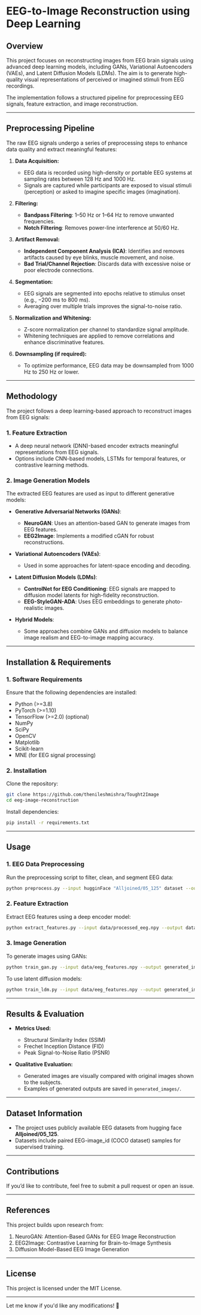 
# **EEG-to-Image Reconstruction using Deep Learning**  

## **Overview**  
This project focuses on reconstructing images from EEG brain signals using advanced deep learning models, including GANs, Variational Autoencoders (VAEs), and Latent Diffusion Models (LDMs). The aim is to generate high-quality visual representations of perceived or imagined stimuli from EEG recordings.  

The implementation follows a structured pipeline for preprocessing EEG signals, feature extraction, and image reconstruction.  

---

## **Preprocessing Pipeline**  

The raw EEG signals undergo a series of preprocessing steps to enhance data quality and extract meaningful features:  

1. **Data Acquisition:**  
   - EEG data is recorded using high-density or portable EEG systems at sampling rates between 128 Hz and 1000 Hz.  
   - Signals are captured while participants are exposed to visual stimuli (perception) or asked to imagine specific images (imagination).  

2. **Filtering:**  
   - **Bandpass Filtering**: 1–50 Hz or 1–64 Hz to remove unwanted frequencies.  
   - **Notch Filtering**: Removes power-line interference at 50/60 Hz.  

3. **Artifact Removal:**  
   - **Independent Component Analysis (ICA)**: Identifies and removes artifacts caused by eye blinks, muscle movement, and noise.  
   - **Bad Trial/Channel Rejection**: Discards data with excessive noise or poor electrode connections.  

4. **Segmentation:**  
   - EEG signals are segmented into epochs relative to stimulus onset (e.g., −200 ms to 800 ms).  
   - Averaging over multiple trials improves the signal-to-noise ratio.  

5. **Normalization and Whitening:**  
   - Z-score normalization per channel to standardize signal amplitude.  
   - Whitening techniques are applied to remove correlations and enhance discriminative features.  

6. **Downsampling (if required):**  
   - To optimize performance, EEG data may be downsampled from 1000 Hz to 250 Hz or lower.  

---

## **Methodology**  

The project follows a deep learning-based approach to reconstruct images from EEG signals:  

### **1. Feature Extraction**  
- A deep neural network (DNN)-based encoder extracts meaningful representations from EEG signals.  
- Options include CNN-based models, LSTMs for temporal features, or contrastive learning methods.  

### **2. Image Generation Models**  
The extracted EEG features are used as input to different generative models:  

- **Generative Adversarial Networks (GANs)**:  
  - **NeuroGAN**: Uses an attention-based GAN to generate images from EEG features.  
  - **EEG2Image**: Implements a modified cGAN for robust reconstructions.  

- **Variational Autoencoders (VAEs)**:  
  - Used in some approaches for latent-space encoding and decoding.  

- **Latent Diffusion Models (LDMs)**:  
  - **ControlNet for EEG Conditioning**: EEG signals are mapped to diffusion model latents for high-fidelity reconstruction.  
  - **EEG-StyleGAN-ADA**: Uses EEG embeddings to generate photo-realistic images.  

- **Hybrid Models**:  
  - Some approaches combine GANs and diffusion models to balance image realism and EEG-to-image mapping accuracy.  

---

## **Installation & Requirements**  

### **1. Software Requirements**  
Ensure that the following dependencies are installed:  

- Python (>=3.8)  
- PyTorch (>=1.10)  
- TensorFlow (>=2.0) (optional)  
- NumPy  
- SciPy  
- OpenCV  
- Matplotlib  
- Scikit-learn  
- MNE (for EEG signal processing)  

### **2. Installation**  
Clone the repository:  
```bash
git clone https://github.com/thenileshmishra/Tought2Image
cd eeg-image-reconstruction
```
Install dependencies:  
```bash
pip install -r requirements.txt
```

---

## **Usage**  

### **1. EEG Data Preprocessing**  
Run the preprocessing script to filter, clean, and segment EEG data:  
```bash
python preprocess.py --input hugginFace "Alljoined/05_125" dataset --output data/EEG and data/metadata
```

### **2. Feature Extraction**  
Extract EEG features using a deep encoder model:  
```bash
python extract_features.py --input data/processed_eeg.npy --output data/eeg_features.npy
```

### **3. Image Generation**  
To generate images using GANs:  
```bash
python train_gan.py --input data/eeg_features.npy --output generated_images/
```
To use latent diffusion models:  
```bash
python train_ldm.py --input data/eeg_features.npy --output generated_images/
```

---

## **Results & Evaluation**  

- **Metrics Used:**  
  - Structural Similarity Index (SSIM)  
  - Frechet Inception Distance (FID)  
  - Peak Signal-to-Noise Ratio (PSNR)  

- **Qualitative Evaluation:**  
  - Generated images are visually compared with original images shown to the subjects.  
  - Examples of generated outputs are saved in `generated_images/`.  

---

## **Dataset Information**  

- The project uses publicly available EEG datasets from hugging face **Alljoined/05_125**.  
- Datasets include paired EEG-image_id (COCO dataset) samples for supervised training.  

---

## **Contributions**  
If you’d like to contribute, feel free to submit a pull request or open an issue.  

---

## **References**  
This project builds upon research from:  
1. NeuroGAN: Attention-Based GANs for EEG Image Reconstruction  
2. EEG2Image: Contrastive Learning for Brain-to-Image Synthesis  
3. Diffusion Model-Based EEG Image Generation  

---

## **License**  
This project is licensed under the MIT License.  

---

Let me know if you'd like any modifications! 🚀